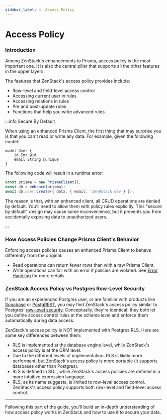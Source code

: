 ```yaml
---
sidebar_label: 4. Access Policy
---
```


# Access Policy

### Introduction

Among ZenStack's enhancements to Prisma, access policy is the most important one. It is also the central pillar that supports all the other features in the upper layers.

The features that ZenStack's access policy provides include:

- Row-level and field-level access control
- Accessing current user in rules
- Accessing relations in rules
- Pre and post-update rules
- Functions that help you write advanced rules

:::info Secure By Default

When using an enhanced Prisma Client, the first thing that may surprise you is that you can't read or write any data. For example, given the following model:

```zmodel
model User {
    id Int @id
    email String @unique
}
```

The following code will result in a runtime error:

```ts
const prisma = new PrismaClient();
const db = enhance(prisma);
await db.user.create({ data: { email: 'zen@stack.dev'} });
```

The reason is that, with an enhanced client, all CRUD operations are denied by default. You'll need to allow them with policy rules explicitly. This "secure by default" design may cause some inconvenience, but it prevents you from accidentally exposing data to unauthorized users.

:::

### How Access Policies Change Prisma Client's Behavior

Enforcing access policies causes an enhanced Prisma Client to behave differently from the original:

- Read operations can return fewer rows than with a raw Prisma Client.
- Write operations can fail with an error if policies are violated. See [Error Handling](/docs/reference/error-handling) for more details.

### ZenStack Access Policy vs Postgres Row-Level Security

If you are an experienced Postgres user, or are familiar with products like [Supabase](https://supabase.com/) or [PostgREST](https://postgrest.org/), you may find ZenStack's access policy similar to Postgres' [row-level security](https://www.postgresql.org/docs/current/ddl-rowsecurity.html). Conceptually, they're identical: they both let you define access control rules at the schema level and enforce them automatically during data access.

ZenStack's access policy is NOT implemented with Postgres RLS. Here are some key differences between them:

- RLS is implemented at the database engine level, while ZenStack's access policy is at the ORM level.
- Due to the different levels of implementation, RLS is likely more performant, but ZenStack's access policy is more portable (it supports databases other than Postgres).
- RLS is defined in SQL, while ZenStack's access policies are defined in a more intuitive expression language.
- RLS, as its name suggests, is limited to row-level access control. ZenStack's access policy supports both row-level and field-level access control.

---

Following this part of the guide, you'll build an in-depth understanding of how access policy works in ZenStack and how to use it to secure your data.
